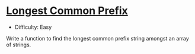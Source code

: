 [Longest Common Prefix](https://leetcode.com/problems/longest-common-prefix/)
========
- Difficulty: Easy

Write a function to find the longest common prefix string amongst an array of strings.